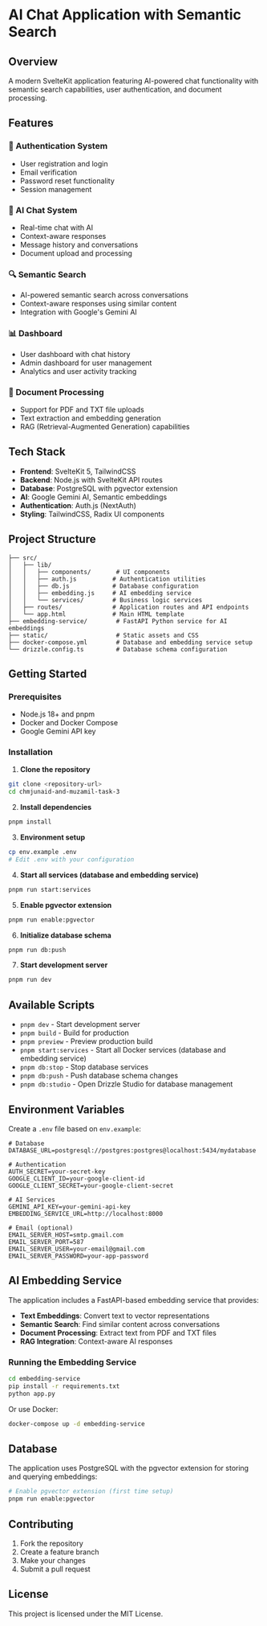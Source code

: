 # AI Chat Application with Semantic Search

## Overview
A modern SvelteKit application featuring AI-powered chat functionality with semantic search capabilities, user authentication, and document processing.

## Features

### 🔐 Authentication System
- User registration and login
- Email verification
- Password reset functionality
- Session management

### 💬 AI Chat System
- Real-time chat with AI
- Context-aware responses
- Message history and conversations
- Document upload and processing

### 🔍 Semantic Search
- AI-powered semantic search across conversations
- Context-aware responses using similar content
- Integration with Google's Gemini AI

### 📊 Dashboard
- User dashboard with chat history
- Admin dashboard for user management
- Analytics and user activity tracking

### 📄 Document Processing
- Support for PDF and TXT file uploads
- Text extraction and embedding generation
- RAG (Retrieval-Augmented Generation) capabilities

## Tech Stack

- **Frontend**: SvelteKit 5, TailwindCSS
- **Backend**: Node.js with SvelteKit API routes
- **Database**: PostgreSQL with pgvector extension
- **AI**: Google Gemini AI, Semantic embeddings
- **Authentication**: Auth.js (NextAuth)
- **Styling**: TailwindCSS, Radix UI components

## Project Structure
```
├── src/
│   ├── lib/
│   │   ├── components/       # UI components
│   │   ├── auth.js          # Authentication utilities
│   │   ├── db.js            # Database configuration
│   │   ├── embedding.js     # AI embedding service
│   │   └── services/        # Business logic services
│   ├── routes/              # Application routes and API endpoints
│   └── app.html             # Main HTML template
├── embedding-service/        # FastAPI Python service for AI embeddings
├── static/                   # Static assets and CSS
├── docker-compose.yml        # Database and embedding service setup
└── drizzle.config.ts         # Database schema configuration
```

## Getting Started

### Prerequisites
- Node.js 18+ and pnpm
- Docker and Docker Compose
- Google Gemini API key

### Installation

1. **Clone the repository**
```bash
git clone <repository-url>
cd chmjunaid-and-muzamil-task-3
```

2. **Install dependencies**
```bash
pnpm install
```

3. **Environment setup**
```bash
cp env.example .env
# Edit .env with your configuration
```

4. **Start all services (database and embedding service)**
```bash
pnpm run start:services
```

5. **Enable pgvector extension**
```bash
pnpm run enable:pgvector
```

6. **Initialize database schema**
```bash
pnpm run db:push
```

7. **Start development server**
```bash
pnpm run dev
```

## Available Scripts

- `pnpm dev` - Start development server
- `pnpm build` - Build for production
- `pnpm preview` - Preview production build
- `pnpm start:services` - Start all Docker services (database and embedding service)
- `pnpm db:stop` - Stop database services
- `pnpm db:push` - Push database schema changes
- `pnpm db:studio` - Open Drizzle Studio for database management

## Environment Variables

Create a `.env` file based on `env.example`:

```env
# Database
DATABASE_URL=postgresql://postgres:postgres@localhost:5434/mydatabase

# Authentication
AUTH_SECRET=your-secret-key
GOOGLE_CLIENT_ID=your-google-client-id
GOOGLE_CLIENT_SECRET=your-google-client-secret

# AI Services
GEMINI_API_KEY=your-gemini-api-key
EMBEDDING_SERVICE_URL=http://localhost:8000

# Email (optional)
EMAIL_SERVER_HOST=smtp.gmail.com
EMAIL_SERVER_PORT=587
EMAIL_SERVER_USER=your-email@gmail.com
EMAIL_SERVER_PASSWORD=your-app-password
```

## AI Embedding Service

The application includes a FastAPI-based embedding service that provides:

- **Text Embeddings**: Convert text to vector representations
- **Semantic Search**: Find similar content across conversations
- **Document Processing**: Extract text from PDF and TXT files
- **RAG Integration**: Context-aware AI responses

### Running the Embedding Service

```bash
cd embedding-service
pip install -r requirements.txt
python app.py
```

Or use Docker:
```bash
docker-compose up -d embedding-service
```

## Database

The application uses PostgreSQL with the pgvector extension for storing and querying embeddings:

```bash
# Enable pgvector extension (first time setup)
pnpm run enable:pgvector
```

## Contributing

1. Fork the repository
2. Create a feature branch
3. Make your changes
4. Submit a pull request

## License

This project is licensed under the MIT License.
